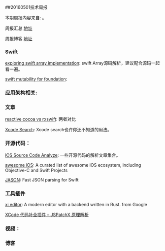 
##20160501技术周报

本期周报内容来自: 。

周报汇总 [地址](https://github.com/BaiduHiDeviOS/iOS-Tech-Weekly)

周报博客 [地址](http://baiduhidevios.github.io/)

### Swift

[exploring swift array implementation](http://ankit.im/swift/2016/01/08/exploring-swift-array-implementation/): swift Array源码解析，建议配合源码一起看一遍。

[swift mutability for foundation](https://github.com/apple/swift-evolution/blob/master/proposals/0069-swift-mutability-for-foundation.md): 


### 应用架构相关:


### 文章

[reactive cocoa vs rxswift](https://www.raywenderlich.com/126522/reactivecocoa-vs-rxswift): 两者对比

[Xcode Search](http://holko.pl/2016/04/26/xcode-search/): Xcode search也许你还不知道的用法。

### 开源代码：

[iOS Source Code Analyze](https://github.com/Draveness/iOS-Source-Code-Analyze): 一些开源代码的解析文章集合。

[awesome iOS](https://github.com/vsouza/awesome-ios): A curated list of awesome iOS ecosystem, including Objective-C and Swift Projects

[JASON](https://github.com/delba/JASON): Fast JSON parsing for Swift

### 工具插件

[xi editor](https://github.com/google/xi-editor): A modern editor with a backend written in Rust. from Google

[XCode 代码补全插件 – JSPatchX 原理解析](http://blog.cnbang.net/tech/3164/)

### 视频：


### 博客

